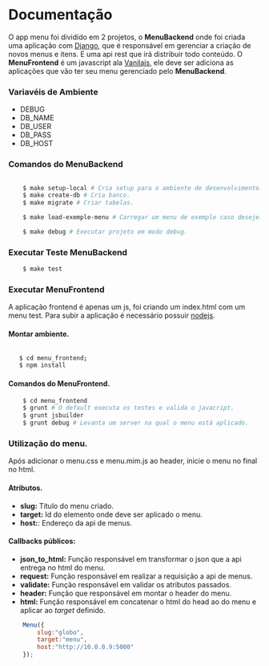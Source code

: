 Documentação
============

O app menu foi dividido em 2 projetos, o **MenuBackend** onde foi criada uma aplicação com [Django](https://www.djangoproject.com/), que é
responsável em gerenciar a criação de novos menus e itens. E uma api rest que irá distribuir todo conteúdo.
O **MenuFrontend** é um javascript ala [Vanilajs](http://vanilla-js.com/), ele deve ser adiciona as aplicações
que vão ter seu menu gerenciado pelo **MenuBackend**.

### Variavéis de Ambiente
- DEBUG
- DB_NAME
- DB_USER
- DB_PASS
- DB_HOST

### Comandos do MenuBackend
```bash

    $ make setup-local # Cria setup para o ambiente de desenvolvimento.
    $ make create-db # Cria banco.
    $ make migrate # Criar tabelas.

    $ make load-exemple-menu # Carregar um menu de exemplo caso deseje.

    $ make debug # Executar projeto em modo debug.
```

### Executar Teste MenuBackend
```bash
    $ make test
```

### Executar MenuFrontend
A aplicação frontend é apenas um js, foi criando um index.html com um menu test. Para subir a aplicação
é necessário possuir [nodejs](https://nodejs.org/en/).

#### Montar ambiente.
```bash

   $ cd menu_frontend;
   $ npm install
```

#### Comandos do MenuFrontend.
```bash
    $ cd menu_frontend
    $ grunt # O default executa os testes e valida o javacript.
    $ grunt jsbuilder
    $ grunt debug # Levanta um server na qual o menu está aplicado.
```

### Utilização do menu.
Após adicionar o menu.css e menu.mim.js ao header, inicie o menu no final no html.

#### Atributos.
- **slug:** Título do menu criado.
- **target:** Id do elemento onde deve ser aplicado o menu.
- **host:**: Endereço da api de menus.

#### Callbacks públicos:
- **json_to_html:** Função responsável em transformar o json que a api entrega no html do menu.
- **request:** Função responsável em realizar a requisição a api de menus.
- **validate:** Função responsável em validar os atributos passados.
- **header:** Função que responsável em montar o header do menu.
- **html:** Função responsável em concatenar o html do head ao do menu e aplicar ao *target* definido.

```javascript
    Menu({
        slug:"globo",
        target:"menu",
        host:"http://10.0.0.9:5000"
    });
```
